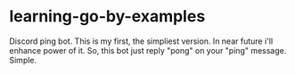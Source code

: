 # learning-go-by-examples
Discord ping bot. This is my first, the simpliest version. In near future i'll enhance power of it.
So, this bot just reply "pong" on your "ping" message. Simple. 

